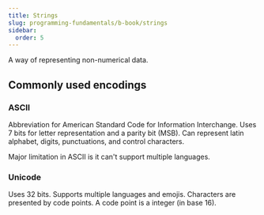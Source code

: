 ```yaml
---
title: Strings
slug: programming-fundamentals/b-book/strings
sidebar:
  order: 5
---
```


A way of representing non-numerical data.

## Commonly used encodings

### ASCII

Abbreviation for American Standard Code for Information Interchange. Uses 7 bits
for letter representation and a parity bit (MSB). Can represent latin alphabet,
digits, punctuations, and control characters.

Major limitation in ASCII is it can't support multiple languages.

### Unicode

Uses 32 bits. Supports multiple languages and emojis. Characters are presented
by code points. A code point is a integer (in base 16).
